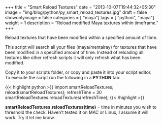 +++
title = "Smart Reload Textures"
date = "2013-10-07T19:44:32+05:30"
image = "img/blog/python/py_smart_reload_textures.jpg"
draft = false
showonlyimage = false
categories = [ "maya"]
tags = [ "python", "maya"]
weight = 1
description = "Reload modified Maya textures within timeframe."
+++

Reload textures that have been modified within a specified amount of time.
<!--more-->

This script will search all your files (maya/mentalray) for textures that have been modified in a specified amount of time.
Instead of reloading all textures like other refresh scripts it will only refresh what has been modified. 

Copy it to your scripts folder, or copy and paste it into your script editor.  
To execute the script run the following in a **PYTHON** tab:

{{< highlight python >}}
import smartReloadTextures;  
reload(smartReloadTextures);
refreshTime = 30
smartReloadTextures.reloadTextures(refreshTime);
{{< /highlight >}}

<!-- {{< gist gist_sha1_hash >}}  -->
<!-- <script src="https://gist.github.com/markserena/6984202.js"></script> -->


**smartReloadTextures.reloadTextures(time)** = time in minutes you wish to threshold the check.
Haven't tested it on MAC or Linux, I assume it will work. Try it let me know.